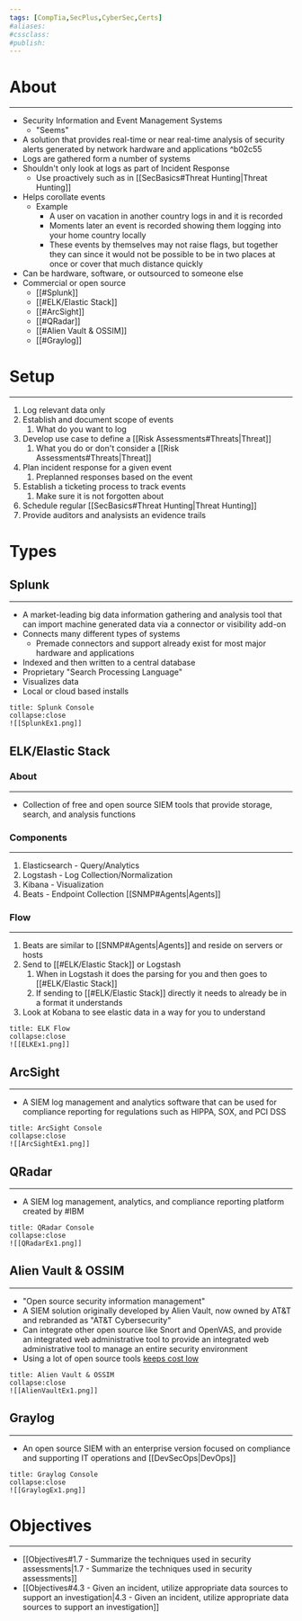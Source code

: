 ```yaml
---
tags: [CompTia,SecPlus,CyberSec,Certs]
#aliases:
#cssclass:
#publish:
---
```


# About
---
- Security Information and Event Management Systems
	- "Seems"
- A solution that provides real-time or near real-time analysis of security alerts generated by network hardware and applications  ^b02c55
- Logs are gathered form a number of systems
- Shouldn't only look at logs as part of Incident Response
	- Use proactively such as in [[SecBasics#Threat Hunting|Threat Hunting]]
- Helps corollate events
	- Example
		- A user on vacation in another country logs in and it is recorded
		- Moments later an event is recorded showing them logging into your home country locally
		- These events by themselves may not raise flags, but together they can since it would not be possible to be in two places at once or cover that much distance quickly
- Can be hardware, software, or outsourced to someone else
- Commercial or open source
	- [[#Splunk]]
	- [[#ELK/Elastic Stack]]
	- [[#ArcSight]]
	- [[#QRadar]]
	- [[#Alien Vault & OSSIM]]
	- [[#Graylog]]

# Setup
---
1. Log relevant data only
2. Establish and document scope of events
	1. What do you want to log
3. Develop use case to define a [[Risk Assessments#Threats|Threat]]
	1. What you do or don't consider a [[Risk Assessments#Threats|Threat]]
4. Plan incident response for a given event
	1. Preplanned responses based on the event
5. Establish a ticketing process to track events
	1. Make sure it is not forgotten about
6. Schedule regular [[SecBasics#Threat Hunting|Threat Hunting]]
7. Provide auditors and analysists an evidence trails

# Types

## Splunk
---
- A market-leading big data information gathering and analysis tool that can import machine generated data via a connector or visibility add-on
- Connects many different types of systems
	- Premade connectors and support already exist for most major hardware and applications
- Indexed and then written to a central database
- Proprietary "Search Processing Language"
- Visualizes data
- Local or cloud based installs

```ad-example
title: Splunk Console
collapse:close
![[SplunkEx1.png]]
```

## ELK/Elastic Stack

### About
---
- Collection of free and open source SIEM tools that provide storage, search, and analysis functions

### Components
----
1. Elasticsearch - Query/Analytics
2. Logstash - Log Collection/Normalization
3. Kibana - Visualization
4. Beats - Endpoint Collection [[SNMP#Agents|Agents]]

### Flow
---
1. Beats are similar to [[SNMP#Agents|Agents]]  and reside on servers or hosts
2. Send to [[#ELK/Elastic Stack]] or Logstash
	1. When in Logstash it does the parsing for you and then goes to [[#ELK/Elastic Stack]]
	2. If sending to [[#ELK/Elastic Stack]] directly it needs to already be in a format it understands
3. Look at Kobana to see elastic data in a way for you to understand

```ad-example
title: ELK Flow
collapse:close
![[ELKEx1.png]]
```

## ArcSight
---
- A SIEM log management and analytics software that can be used for compliance reporting for regulations such as HIPPA, SOX, and PCI DSS

```ad-example
title: ArcSight Console
collapse:close
![[ArcSightEx1.png]]
```

## QRadar
---
- A SIEM log management, analytics, and compliance reporting platform created by #IBM

```ad-example
title: QRadar Console
collapse:close
![[QRadarEx1.png]]
```

## Alien Vault & OSSIM
---
- "Open source security information management"
- A SIEM solution originally developed by Alien Vault, now owned by AT&T and rebranded as "AT&T Cybersecurity" 
- Can integrate other open source like Snort and OpenVAS, and provide an integrated web administrative tool to provide an integrated web administrative tool to manage an entire security environment
- Using a lot of open source tools <u>keeps cost low</u>

```ad-example
title: Alien Vault & OSSIM
collapse:close
![[AlienVaultEx1.png]]
```

## Graylog
---
- An open source SIEM with an enterprise version focused on compliance and supporting IT operations and [[DevSecOps|DevOps]]

```ad-example
title: Graylog Console
collapse:close
![[GraylogEx1.png]]
```

# Objectives
---
- [[Objectives#1.7 - Summarize the techniques used in security assessments|1.7 - Summarize the techniques used in security assessments]]
- [[Objectives#4.3 - Given an incident, utilize appropriate data sources to support an investigation|4.3 - Given an incident, utilize appropriate data sources to support an investigation]]